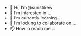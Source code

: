 - 👋 Hi, I’m @sunstikew
- 👀 I’m interested in ...
- 🌱 I’m currently learning ...
- 💞️ I’m looking to collaborate on ...
- 📫 How to reach me ...

<!---
sunstikew/sunstikew is a ✨ special ✨ repository because its `README.md` (this file) appears on your GitHub profile.
You can click the Preview link to take a look at your changes.
--->
